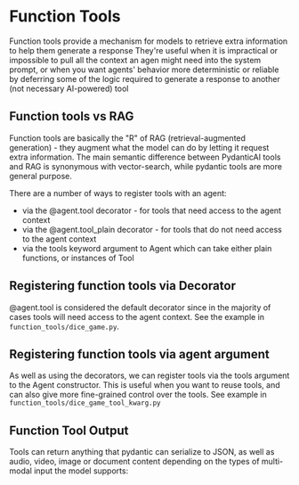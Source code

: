 # Function Tools
Function tools provide a mechanism for models to retrieve extra information to help them generate a response
They're useful when it is impractical or impossible to pull all the context an agen might need into the system prompt,
or when you want agents' behavior more deterministic or reliable by deferring some of the logic required to generate a 
response to another (not necessary AI-powered) tool

## Function tools vs RAG
Function tools are basically the "R" of RAG (retrieval-augmented generation) - they augment what the model can
do by letting it request extra information.
The main semantic difference between PydanticAI tools and RAG is synonymous with vector-search, while pydantic tools
are more general purpose. 

There are a number of ways to register tools with an agent:
- via the @agent.tool decorator - for tools that need access to the agent context
- via the @agent.tool_plain decorator - for tools that do not need access to the agent context
- via the tools keyword argument to Agent which can take either plain functions, or instances of Tool

## Registering function tools via Decorator
@agent.tool is considered the default decorator since in the majority of cases tools will need access to the 
agent context. See the example in `function_tools/dice_game.py`.

## Registering function tools via agent argument
As well as using the decorators, we can register tools via the tools argument to the Agent constructor.
This is useful when you want to reuse tools, and can also give more fine-grained control over the tools.
See example in `function_tools/dice_game_tool_kwarg.py`

## Function Tool Output
Tools can return anything that pydantic can serialize to JSON, as well as audio, video, image or
document content depending on the types of multi-modal input the model supports:

